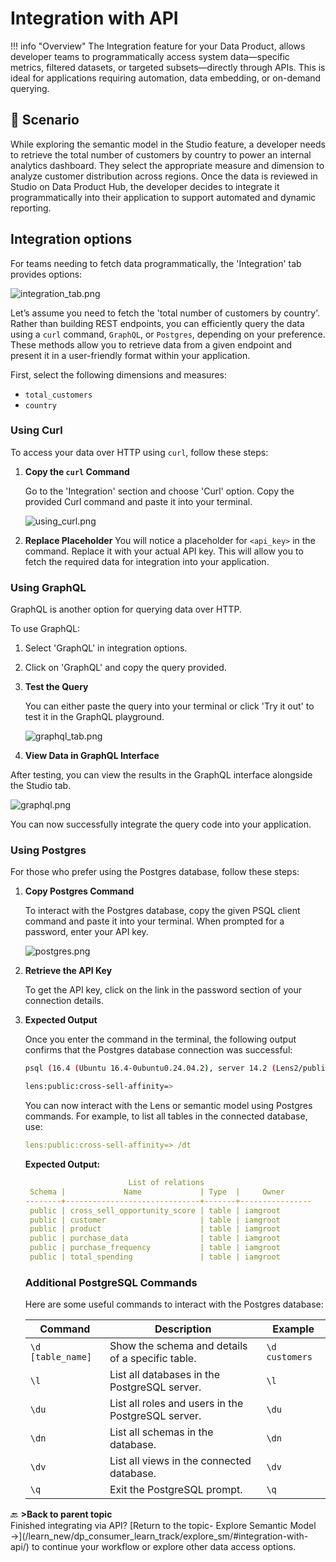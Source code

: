 # Integration with API

!!! info "Overview"
    The Integration feature for your Data Product, allows developer teams to programmatically access system data—specific metrics, filtered datasets, or targeted subsets—directly through APIs. This is ideal for applications requiring automation, data embedding, or on-demand querying.

## 📘 Scenario 

While exploring the semantic model in the Studio feature, a developer needs to retrieve the total number of customers by country to power an internal analytics dashboard. They select the appropriate measure and dimension to analyze customer distribution across regions. Once the data is reviewed in Studio on Data Product Hub, the developer decides to integrate it programmatically into their application to support automated and dynamic reporting.

## Integration options

For teams needing to fetch data programmatically, the 'Integration' tab provides options:

![integration_tab.png](/learn_new/dp_consumer_learn_track/explore_sm/integration_tab.png)

Let’s assume you need to fetch the 'total number of customers by country'. Rather than building REST endpoints, you can efficiently query the data using a `curl` command, `GraphQL`, or `Postgres`, depending on your preference. These methods allow you to retrieve data from a given endpoint and present it in a user-friendly format within your application.

First, select the following dimensions and measures:

- `total_customers`
- `country`

### **Using Curl**

To access your data over HTTP using `curl`, follow these steps:

1. **Copy the `curl` Command**
    
    Go to the 'Integration' section and choose 'Curl' option. Copy the provided Curl command and paste it into your terminal.
    
    ![using_curl.png](/learn_new/dp_consumer_learn_track/explore_sm/using_curl.png)
    
2. **Replace Placeholder**
You will notice a placeholder for `<api_key>` in the command. Replace it with your actual API key. This will allow you to fetch the required data for integration into your application.

### **Using GraphQL**

GraphQL is another option for querying data over HTTP. 

To use GraphQL:

1. Select 'GraphQL' in integration options.
2. Click on 'GraphQL' and copy the query provided.
    
3. **Test the Query**
    
    You can either paste the query into your terminal or click 'Try it out' to test it in the GraphQL playground.
    
    ![graphql_tab.png](/learn_new/dp_consumer_learn_track/explore_sm/graphql_tab.png)
    

 4. **View Data in GraphQL Interface**

After testing, you can view the results in the GraphQL interface alongside the Studio tab.

![graphql.png](/learn_new/dp_consumer_learn_track/explore_sm/graphql.png)

You can now successfully integrate the query code into your application.

### **Using Postgres**

For those who prefer using the Postgres database, follow these steps:

1. **Copy Postgres Command**
    
    To interact with the Postgres database, copy the given PSQL client command and paste it into your terminal. When prompted for a password, enter your API key.
    
    ![postgres.png](/learn_new/dp_consumer_learn_track/explore_sm/postgres.png)
    
2. **Retrieve the API Key**
    
    To get the API key, click on the link in the password section of your connection details.
    
3. **Expected Output**
    
    Once you enter the command in the terminal, the following output confirms that the Postgres database connection was successful:
    
    ```bash
    psql (16.4 (Ubuntu 16.4-0ubuntu0.24.04.2), server 14.2 (Lens2/public:cross-sell-affinity v0.35.60-9))
    
    lens:public:cross-sell-affinity=>
    ```
    
    You can now interact with the Lens or semantic model using Postgres commands. For example, to list all tables in the connected database, use:
    
    ```yaml
    lens:public:cross-sell-affinity=> /dt
    ```
    
    **Expected Output:**
    
    ```yaml
                           List of relations
     Schema |             Name             | Type  |     Owner
    --------+------------------------------+-------+----------------
     public | cross_sell_opportunity_score | table | iamgroot
     public | customer                     | table | iamgroot
     public | product                      | table | iamgroot
     public | purchase_data                | table | iamgroot
     public | purchase_frequency           | table | iamgroot
     public | total_spending               | table | iamgroot
    
    ```
    
    ### **Additional PostgreSQL Commands**
    
    Here are some useful commands to interact with the Postgres database:
    
    | **Command** | **Description** | **Example** |
    | --- | --- | --- |
    | `\d [table_name]` | Show the schema and details of a specific table. | `\d customers` |
    | `\l` | List all databases in the PostgreSQL server. | `\l` |
    | `\du` | List all roles and users in the PostgreSQL server. | `\du` |
    | `\dn` | List all schemas in the database. | `\dn` |
    | `\dv` | List all views in the connected database. | `\dv` |
    | `\q` | Exit the PostgreSQL prompt. | `\q` |


<aside class="callout">🔙 <b>>Back to parent topic</b><br>  
Finished integrating via API? [Return to the topic- Explore Semantic Model →](/learn_new/dp_consumer_learn_track/explore_sm/#integration-with-api/) to continue your workflow or explore other data access options.
</aside>